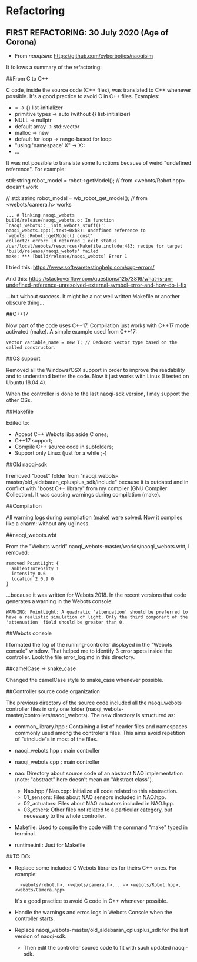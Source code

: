 # Refactoring
## FIRST REFACTORING: 30 July 2020 (Age of Corona)
- From *naoqisim*: https://github.com/cyberbotics/naoqisim

It follows a summary of the refactoring:

##From C to C++

C code, inside the source code (C++ files), was translated to C++ whenever possible. It's a good practice to avoid C in C++ files. Examples:
- = -> {} list-initializer
- primitive types -> auto (without {} list-initializer)
- NULL -> nullptr
- default array -> std::vector
- malloc -> new
- default for loop -> range-based for loop
- "using 'namespace' X" -> X::
- ...

It was not possible to translate some functions because of weird "undefined reference". For example:
        
std::string robot_model = robot->getModel(); // from <webots/Robot.hpp> doesn't work

// std::string robot_model = wb_robot_get_model(); // from <webots/camera.h> works

    ... # linking naoqi_webots
    build/release/naoqi_webots.o: In function `naoqi_webots::__init_webots_stuff()':
    naoqi_webots.cpp:(.text+0xb8): undefined reference to `webots::Robot::getModel() const'
    collect2: error: ld returned 1 exit status
    /usr/local/webots/resources/Makefile.include:483: recipe for target 'build/release/naoqi_webots' failed
    make: *** [build/release/naoqi_webots] Error 1

I tried this: https://www.softwaretestinghelp.com/cpp-errors/

And this: https://stackoverflow.com/questions/12573816/what-is-an-undefined-reference-unresolved-external-symbol-error-and-how-do-i-fix

...but without success. It might be a not well written Makefile or another obscure thing...

##C++17

Now part of the code uses C++17. Compilation just works with C++17 mode activated (make). A simple example used from C++17:

    vector variable_name = new T; // Deduced vector type based on the called constructor.

##OS support

Removed all the Windows/OSX support in order to improve the readability and to understand better the code. Now it just works with Linux (I tested on Ubuntu 18.04.4).

When the controller is done to the last naoqi-sdk version, I may support the other OSs.

##Makefile

Edited to:
- Accept C++ Webots libs aside C ones;
- C++17 support;
- Compile C++ source code in subfolders;
- Support only Linux (just for a while ;-)

##Old naoqi-sdk

I removed "boost" folder from "naoqi_webots-master/old_aldebaran_cplusplus_sdk/include" because it is outdated and in conflict with "boost C++ library" from my compiler (GNU Compiler Collection). It was causing warnings during compilation (make).

##Compilation

All warning logs during compilation (make) were solved. Now it compiles like a charm: without any ugliness.

##naoqi_webots.wbt

From the "Webots world" naoqi_webots-master/worlds/naoqi_webots.wbt, I removed:
    
    removed PointLight {
      ambientIntensity 1
      intensity 0.6
      location 2 0.9 0
    }

...because it was written for Webots 2018. In the recent versions that code generates a warning in the Webots console:
    
    WARNING: PointLight: A quadratic 'attenuation' should be preferred to have a realistic simulation of light. Only the third component of the 'attenuation' field should be greater than 0.

##Webots console

I formated the log of the running-controller displayed in the "Webots console" window. That helped me to identify 3 error spots inside the controller. Look the file error_log.md in this directory.

##camelCase -> snake_case

Changed the camelCase style to snake_case whenever possible.

##Controller source code organization

The previous directory of the source code included all the naoqi_webots controller files in only one folder (naoqi_webots-master/controllers/naoqi_webots). The new directory is structured as:

- common_library.hpp : Containing a list of header files and namespaces commonly used among the controler's files. This aims avoid repetition of "#include"s in most of the files.

- naoqi_webots.hpp : main controller

- naoqi_webots.cpp : main controller

- nao: Directory about source code of an abstract NAO implementation (note: "abstract" here doesn't mean an "Abstract class").
    
    - Nao.hpp / Nao.cpp: Initialize all code related to this abstraction.    
    - 01_sensors: Files about NAO sensors included in NAO.hpp.
    - 02_actuators: Files about NAO actuators included in NAO.hpp.
    - 03_others: Other files not related to a particular category, but necessary to the whole controller.
    
- Makefile: Used to compile the code with the command "make" typed in terminal.

- runtime.ini : Just for Makefile

##TO DO:

- Replace some included C Webots libraries for theirs C++ ones. For example:

        <webots/robot.h>, <webots/camera.h>... -> <webots/Robot.hpp>, <webots/Camera.hpp>

    It's a good practice to avoid C code in C++ whenever possible.

- Handle the warnings and erros logs in Webots Console when the controller starts.

- Replace naoqi_webots-master/old_aldebaran_cplusplus_sdk for the last version of naoqi-sdk.
    - Then edit the controller source code to fit with such updated naoqi-sdk.


